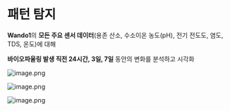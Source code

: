 # 패턴 탐지

**Wando1**의 **모든 주요 센서 데이터**(용존 산소, 수소이온 농도(pH), 전기 전도도, 염도, TDS, 온도)에 대해 

**바이오파울링 발생 직전 24시간, 3일, 7일** 동안의 변화를 분석하고 시각화

![image.png](%E1%84%91%E1%85%A2%E1%84%90%E1%85%A5%E1%86%AB%20%E1%84%90%E1%85%A1%E1%86%B7%E1%84%8C%E1%85%B5%2012008556ef3880a0b9c5e73a98a8cdd2/image.png)

![image.png](%E1%84%91%E1%85%A2%E1%84%90%E1%85%A5%E1%86%AB%20%E1%84%90%E1%85%A1%E1%86%B7%E1%84%8C%E1%85%B5%2012008556ef3880a0b9c5e73a98a8cdd2/image%201.png)

![image.png](../Aicoss%20%E1%84%87%E1%85%A9%E1%84%80%E1%85%A9%E1%84%89%E1%85%A5%20%E1%84%8C%E1%85%A6%E1%84%8E%E1%85%AE%E1%86%AF%20%E1%84%82%E1%85%A2%E1%84%8B%E1%85%AD%E1%86%BC%2012308556ef3880318693f745bcffc759/image%207.png)